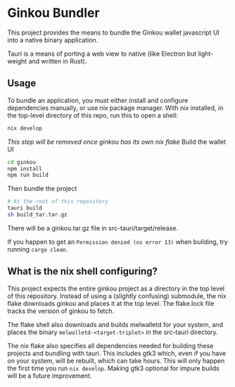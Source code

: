 # Ginkou Bundler
This project provides the means to bundle the Ginkou wallet javascript UI into a
native binary application.

Tauri is a means of porting a web view to native (like Electron but
light-weight and written in Rust).

## Usage
To bundle an application, you must either install and configure dependencies manually,
or use nix package manager. With nix installed, in the top-level directory of
this repo, run this to open a shell:

```bash
nix develop
```

*This step will be removed once ginkou has its own nix flake*
Build the wallet UI
```bash
cd ginkou
npm install
npm run build
```

Then bundle the project
```bash
# At the root of this repository
tauri build
sh build_tar.tar.gz
```

There will be a ginkou.tar.gz file in src-tauri/target/release.

If you happen to get an `Permission denied (os error 13)` when building, try
running `cargo clean`.

## What is the nix shell configuring?
This project expects the entire ginkou project as a directory in the top level
of this repository. Instead of using a (slightly confusing) submodule, the nix flake
downloads ginkou and places it at the top level. The flake.lock file tracks the
version of ginkou to fetch.

The flake shell also downloads and builds melwalletd for your system, and
places the binary `melwalletd-<target-triplet>` in the src-tauri directory.

The nix flake also specifies all dependencies needed for building these
projects and bundling with tauri. This includes gtk3 which, even if you have on
your system, will be rebuilt, which can take hours. This will only happen the
first time you run `nix develop`. Making gtk3 optional for impure builds will
be a future improvement.
